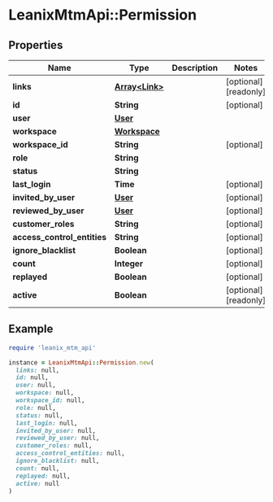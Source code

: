 # LeanixMtmApi::Permission

## Properties

| Name | Type | Description | Notes |
| ---- | ---- | ----------- | ----- |
| **links** | [**Array&lt;Link&gt;**](Link.md) |  | [optional][readonly] |
| **id** | **String** |  | [optional] |
| **user** | [**User**](User.md) |  |  |
| **workspace** | [**Workspace**](Workspace.md) |  |  |
| **workspace_id** | **String** |  | [optional] |
| **role** | **String** |  |  |
| **status** | **String** |  |  |
| **last_login** | **Time** |  | [optional] |
| **invited_by_user** | [**User**](User.md) |  | [optional] |
| **reviewed_by_user** | [**User**](User.md) |  | [optional] |
| **customer_roles** | **String** |  | [optional] |
| **access_control_entities** | **String** |  | [optional] |
| **ignore_blacklist** | **Boolean** |  | [optional] |
| **count** | **Integer** |  | [optional] |
| **replayed** | **Boolean** |  | [optional] |
| **active** | **Boolean** |  | [optional][readonly] |

## Example

```ruby
require 'leanix_mtm_api'

instance = LeanixMtmApi::Permission.new(
  links: null,
  id: null,
  user: null,
  workspace: null,
  workspace_id: null,
  role: null,
  status: null,
  last_login: null,
  invited_by_user: null,
  reviewed_by_user: null,
  customer_roles: null,
  access_control_entities: null,
  ignore_blacklist: null,
  count: null,
  replayed: null,
  active: null
)
```

